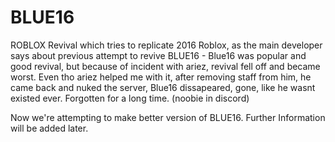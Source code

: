 # BLUE16
ROBLOX Revival which tries to replicate 2016 Roblox, as the main developer says about previous attempt to revive BLUE16 -  Blue16 was popular and good revival, but because of incident with ariez, revival fell off and became worst. Even tho ariez helped me with it, after removing staff from him, he came back and nuked the server, Blue16 dissapeared, gone, like he wasnt existed ever. Forgotten for a long time. (noobie in discord)

Now we're attempting to make better version of BLUE16. Further Information will be added later.
